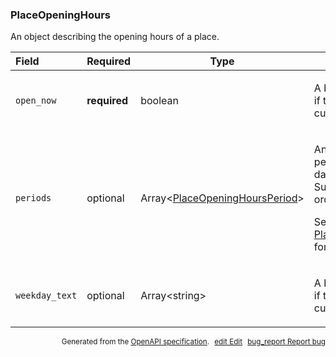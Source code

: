 <!--- This is a generated file, do not edit! -->
<!--- [START maps_http_schema_placeopeninghours] -->
<h3 class="schema-object" id="PlaceOpeningHours">PlaceOpeningHours</h3>

An object describing the opening hours of a place.

| Field          | Required     | Type                                                                                       | Description                                                                                                                                                                                                                                  |
| :------------- | ------------ | ------------------------------------------------------------------------------------------ | -------------------------------------------------------------------------------------------------------------------------------------------------------------------------------------------------------------------------------------------- |
| `open_now`     | **required** | boolean                                                                                    | <div class="nonref-property-description"><p>A boolean value indicating if the place is open at the current time.</p></div>                                                                                                                   |
| `periods`      | optional     | Array&lt;[PlaceOpeningHoursPeriod](#PlaceOpeningHoursPeriod "PlaceOpeningHoursPeriod")&gt; | <div class="ref-property-description"><p>An array of opening periods covering seven days, starting from Sunday, in chronological order.</p><p>See <a href="#PlaceOpeningHoursPeriod">PlaceOpeningHoursPeriod</a> for more information.</div> |
| `weekday_text` | optional     | Array&lt;string&gt;                                                                        | <div class="nonref-property-description"><p>A boolean value indicating if the place is open at the current time.</p></div>                                                                                                                   |

<p style="text-align: right; font-size: smaller;">Generated from the <a class="gc-analytics-event" data-category="GMP" data-label="openapi-github" href="https://github.com/googlemaps/openapi-specification" title="Google Maps Platform OpenAPI Specification" class="external">OpenAPI specification</a>.
<a class="gc-analytics-event" data-category="GMP" data-label="openapi-github" style="margin-left: 5px;" href="https://github.com/googlemaps/openapi-specification/blob/main/specification/schemas/PlaceOpeningHours.yml" title="Edit on GitHub"><span class="material-icons">edit</span> Edit</a>
<a class="gc-analytics-event" data-category="GMP" data-label="openapi-github" style="margin-left: 5px;" href="https://github.com/googlemaps/openapi-specification/issues/new?assignees=&labels=type%3A+bug%2C+triage+me&template=bug_report.md&title=[schemas] Bug - PlaceOpeningHours" title="File bug for schemas on GitHub"><span class="material-icons">bug_report</span> Report bug</a>
</p>

<!--- [END maps_http_schema_placeopeninghours] -->

